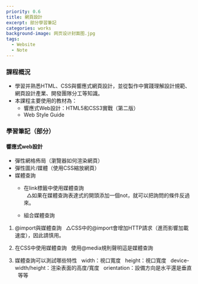 ```yaml
---
priority: 0.6
title: 網頁設計
excerpt: 部分學習筆記
categories: works
background-image: 网页设计封面图.jpg
tags:
  - Website
  - Note
---
```


### 課程概況

- 學習并熟悉HTML、CSS與響應式網頁設計，並從製作中實踐理解設計規範、網頁設計產業、開發團隊分工等知識。
- 本課程主要使用的教材為：
   - 響應式Web設計：HTML5和CSS3實戰（第二版）
   - Web Style Guide

### 學習筆記（部分）

#### 響應式web設計

- 彈性網格佈局（瀏覽器如何渲染網頁）
- 彈性圖片/媒體（使用CSS縮放網頁）
- 媒體查詢
   - 在link標籤中使用媒體查詢  
   △如果在媒體查詢表達式的開頭添加一個not，就可以把詢問的條件反過來。

   - 組合媒體查詢
   
1. @import與媒體查詢
    △CSS中的@import會增加HTTP請求（進而影響加載速度），因此請慎用。
   
2. 在CSS中使用媒體查詢
    使用@media規則聲明這是媒體查詢
   
3. 媒體查詢可以測試哪些特性
    width：視口寬度
    height：視口寬度
    device-width/height：渲染表面的高度/寬度
    orientation：設備方向是水平還是垂直
    等等
